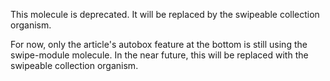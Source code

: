 This molecule is deprecated. It will be replaced by the swipeable collection organism.

For now, only the article's autobox feature at the bottom is still using the swipe-module molecule.
In the near future, this will be replaced with the swipeable collection organism.
